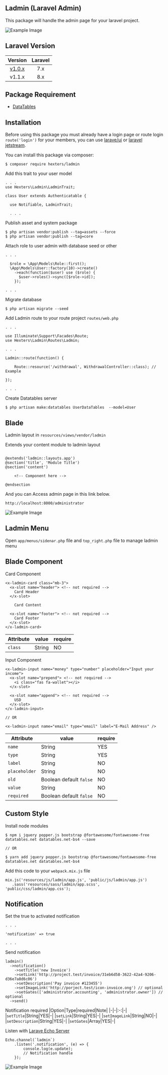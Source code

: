 ## Ladmin (Laravel Admin)

This package will handle the admin page for your laravel project.

![Example Image](https://github.com/hexters/ladmin/blob/master/user.png?raw=true)

## Laravel Version

|Version|Laravel|
|:-:|:-:|
| [v1.0.x](https://github.com/hexters/ladmin/blob/master/versions/1.0.md) | 7.x |
| v1.1.x | 8.x |

## Package Requirement
- [DataTables](https://github.com/yajra/laravel-datatables)

## Installation

Before using this package you must already have a login page or route login `route('login')` for your members, you can use [larave/ui](https://github.com/laravel/ui) or [laravel jetstream](https://jetstream.laravel.com/1.x/introduction.html).

You can install this package via composer:
```
$ composer require hexters/ladmin
```

Add this trait to your user model
```
. . .
use Hexters\Ladmin\LadminTrait;

class User extends Authenticatable {

  use Notifiable, LadminTrait;

  . . .
```

Publish asset and system package
```
$ php artisan vendor:publish --tag=assets --force
$ php artisan vendor:publish --tag=core

```

Attach role to user admin with database seed or other
```
. . .

  $role = \App\Models\Role::first();
  \App\Models\User::factory(10)->create()
    ->each(function($user) use ($role) {
      $user->roles()->sync([$role->id]);
    });

. . .
```

Migrate database
```
$ php artisan migrate --seed
```

Add Ladmin route to your route project `routes/web.php`
```
. . .

use Illuminate\Support\Facades\Route;
use Hexters\Ladmin\Routes\Ladmin;

. . .

Ladmin::route(function() {

    Route::resource('/withdrawal', WithdrawalController::class); // Example

});

. . .

```

Create Datatables server
```
$ php artisan make:datatables UserDataTables  --model=User
```

## Blade
Ladmin layout in `resources/views/vendor/ladmin`

Extends your content module to ladmin layout
```

@extends('ladmin::layouts.app')
@section('title', 'Module Title')
@section('content')
    
    <!-- Component here -->

@endsection

```

And you can Access admin page in this link below.
```
http://localhost:8000/administrator
```
![Example Image](https://github.com/hexters/ladmin/blob/master/login.png?raw=true)

## Ladmin Menu

Open `app/menus/sidenar.php` file and `top_right.php` file to manage ladmin menu

## Blade Component

Card Component
```
<x-ladmin-card class="mb-3">
  <x-slot name="header"> <!-- not required -->
    Card Header
  </x-slot>

    Card Content

  <x-slot name="footer"> <!-- not required -->
    Card Footer
  </x-slot>
</x-ladmin-card>
```
|Attribute|value|require|
|-|-|-|
|`class`|String|NO|

Input Component
```
<x-ladmin-input name="money" type="number" placeholder="Input your income">
  <x-slot name="prepend"> <!-- not required -->
    <i class="fas fa-wallet"></i>
  </x-slot>

  <x-slot name="append"> <!-- not required -->
    USD
  </x-slot>
</x-ladmin-input>

// OR

<x-ladmin-input name="email" type="email" label="E-Mail Address" />

```

|Attribute|value|require|
|-|-|-|
|`name`|String|YES|
|`type`|String|YES|
|`label`|String|NO|
|`placeholder`|String|NO|
|`old`|Boolean default `false`|NO|
|`value`|String|NO|
|`required`|Boolean default `false`|NO|

## Custom Style
Install node modules
```
$ npm i jquery popper.js bootstrap @fortawesome/fontawesome-free datatables.net datatables.net-bs4 --save

// OR

$ yarn add jquery popper.js bootstrap @fortawesome/fontawesome-free datatables.net datatables.net-bs4

```

Add this code to your  `webpack.mix.js` file
```
mix.js('resources/js/ladmin/app.js', 'public/js/ladmin/app.js')
   .sass('resources/sass/ladmin/app.scss', 'public/css/ladmin/app.css');
```

## Notification

Set the true to activated notification

```
. . .

'notification' => true

. . .
```

Send notification
```
ladmin()
  ->notification()
    ->setTitle('new Invoice')
    ->setLink('http://project.test/invoice/31eb6d58-3622-42a4-9206-d36e7a8d6c06')
    ->setDescription('Pay invoice #123455')
    ->setImageLink('http://porject.test/icon-invoice.ong') // optional
    ->setGates(['administrator.accounting', 'administrator.owner']) // optional
  ->send()

```
Notification required
|Option|Type|required|Note|
|-|-|:-:|-|
|`setTitle`|String|YES|-|
|`setLink`|String|YES|-|
|`setImageLink`|String|NO|-|
|`setDescription`|String|YES|-|
|`setGates`|Array|YES|-|

Listen with [Larave Echo Server](https://github.com/tlaverdure/laravel-echo-server)
```
Echo.channel(`ladmin`)
    .listen('.notification', (e) => {
        console.log(e.update);
        // Notification handle
    });
```
![Example Image](https://github.com/hexters/ladmin/blob/master/notification.png?raw=true)